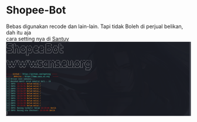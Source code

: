 # Shopee-Bot
Bebas digunakan recode dan lain-lain. Tapi tidak Boleh di perjual belikan, dah itu aja<br>
cara setting nya di <a href="https://www.sans.eu.org/2021/01/review-cara-kerja-bot-shopee-sans.html" target="_blank">Santuy</a>
<img src="Screenshot from 2021-01-02 13-15-09.png"/>
